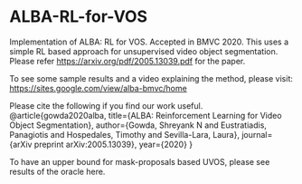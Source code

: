 # ALBA-RL-for-VOS
Implementation of ALBA: RL for VOS. Accepted in BMVC 2020.
This uses a simple RL based approach for unsupervised video object segmentation. Please refer https://arxiv.org/pdf/2005.13039.pdf for the paper.

To see some sample results and a video explaining the method, please visit: https://sites.google.com/view/alba-bmvc/home

Please cite the following if you find our work useful.
@article{gowda2020alba,
  title={ALBA: Reinforcement Learning for Video Object Segmentation},
  author={Gowda, Shreyank N and Eustratiadis, Panagiotis and Hospedales, Timothy and Sevilla-Lara, Laura},
  journal={arXiv preprint arXiv:2005.13039},
  year={2020}
}

To have an upper bound for mask-proposals based UVOS, please see results of the oracle here.
